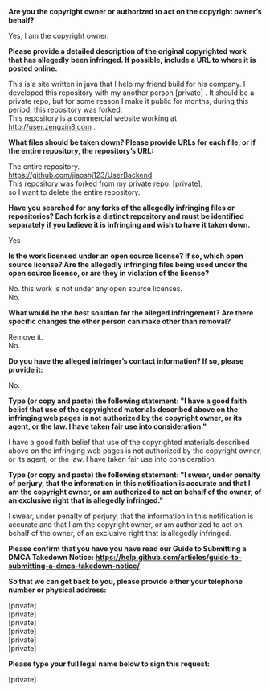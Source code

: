 **Are you the copyright owner or authorized to act on the copyright owner’s behalf?**

Yes, I am the copyright owner.

**Please provide a detailed description of the original copyrighted work that has allegedly been infringed. If possible, include a URL to where it is posted online.**

This is a site written in java that I help my friend build for his company. I developed this repository with my another person [private] . It should be a private repo, but for some reason I make it public for months, during this period, this repository was forked.  
This repository is a commercial website working at http://user.zengxin8.com .

**What files should be taken down? Please provide URLs for each file, or if the entire repository, the repository’s URL:**

The entire repository.  
https://github.com/jiaoshj123/UserBackend  
This repository was forked from my private repo: [private],  
so I want to delete the entire repository.

**Have you searched for any forks of the allegedly infringing files or repositories? Each fork is a distinct repository and must be identified separately if you believe it is infringing and wish to have it taken down.**

Yes

**Is the work licensed under an open source license? If so, which open source license? Are the allegedly infringing files being used under the open source license, or are they in violation of the license?**

No. this work is not under any open source licenses.  
No.

**What would be the best solution for the alleged infringement? Are there specific changes the other person can make other than removal?**

Remove it.  
No.

**Do you have the alleged infringer’s contact information? If so, please provide it:**

No.

**Type (or copy and paste) the following statement: "I have a good faith belief that use of the copyrighted materials described above on the infringing web pages is not authorized by the copyright owner, or its agent, or the law. I have taken fair use into consideration."**

I have a good faith belief that use of the copyrighted materials described above on the infringing web pages is not authorized by the copyright owner, or its agent, or the law. I have taken fair use into consideration.

**Type (or copy and paste) the following statement: "I swear, under penalty of perjury, that the information in this notification is accurate and that I am the copyright owner, or am authorized to act on behalf of the owner, of an exclusive right that is allegedly infringed."**

I swear, under penalty of perjury, that the information in this notification is accurate and that I am the copyright owner, or am authorized to act on behalf of the owner, of an exclusive right that is allegedly infringed.

**Please confirm that you have you have read our Guide to Submitting a DMCA Takedown Notice: https://help.github.com/articles/guide-to-submitting-a-dmca-takedown-notice/**

**So that we can get back to you, please provide either your telephone number or physical address:**

[private]  
[private]  
[private]  
[private]  
[private]  
[private]

**Please type your full legal name below to sign this request:**

[private]
